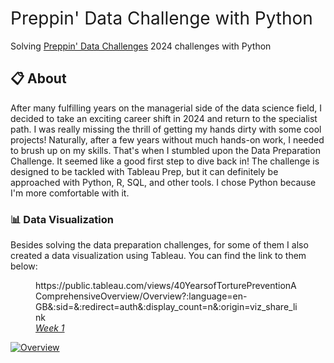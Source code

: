 <h1 style="font-weight:normal">
  Preppin' Data Challenge with Python
</h1>

Solving [Preppin' Data Challenges](https://preppindata.blogspot.com/) 2024 challenges with Python

## :clipboard: About 

After many fulfilling years on the managerial side of the data science field, I decided to 
take an exciting career shift in 2024 and return to the specialist path. I was really missing 
the thrill of getting my hands dirty with some cool projects! Naturally, after a few years 
without much hands-on work, I needed to brush up on my skills. That's when I stumbled upon 
the Data Preparation Challenge. It seemed like a good first step to dive back in! The challenge
is designed to be tackled with Tableau Prep, but it can definitely be approached with Python, R,
SQL, and other tools. I chose Python because I'm more comfortable with it.

### :bar_chart: Data Visualization
Besides solving the data preparation challenges, for some of them I also created a data 
visualization using Tableau. You can find the link to them below:

<figure>
  https://public.tableau.com/views/40YearsofTorturePreventionAComprehensiveOverview/Overview?:language=en-GB&:sid=&:redirect=auth&:display_count=n&:origin=viz_share_link
  <a href="https://public.tableau.com/views/40YearsofTorturePreventionAComprehensiveOverview/Overview?:language=en-GB&:sid=&:redirect=auth&:display_count=n&:origin=viz_share_link" width ="50%" alt="my alt text"/</a>
  <br/>
  <figcaption><em>Week 1</em></figcaption></figure>


<div class='tableauPlaceholder' id='viz1742363146319' style='position: relative'><noscript><a href='#'><img alt='Overview ' src='https:&#47;&#47;public.tableau.com&#47;static&#47;images&#47;40&#47;40YearsofTorturePreventionAComprehensiveOverview&#47;Overview&#47;1_rss.png' style='border: none' /></a></noscript><object class='tableauViz'  style='display:none;'><param name='host_url' value='https%3A%2F%2Fpublic.tableau.com%2F' /> <param name='embed_code_version' value='3' /> <param name='site_root' value='' /><param name='name' value='40YearsofTorturePreventionAComprehensiveOverview&#47;Overview' /><param name='tabs' value='no' /><param name='toolbar' value='yes' /><param name='static_image' value='https:&#47;&#47;public.tableau.com&#47;static&#47;images&#47;40&#47;40YearsofTorturePreventionAComprehensiveOverview&#47;Overview&#47;1.png' /> <param name='animate_transition' value='yes' /><param name='display_static_image' value='yes' /><param name='display_spinner' value='yes' /><param name='display_overlay' value='yes' /><param name='display_count' value='yes' /><param name='language' value='en-GB' /></object></div>                <script type='text/javascript'>                    var divElement = document.getElementById('viz1742363146319');                    var vizElement = divElement.getElementsByTagName('object')[0];                    if ( divElement.offsetWidth > 800 ) { vizElement.style.width='1300px';vizElement.style.height='827px';} else if ( divElement.offsetWidth > 500 ) { vizElement.style.width='1300px';vizElement.style.height='827px';} else { vizElement.style.width='100%';vizElement.style.height='2377px';}                     var scriptElement = document.createElement('script');                    scriptElement.src = 'https://public.tableau.com/javascripts/api/viz_v1.js';                    vizElement.parentNode.insertBefore(scriptElement, vizElement);                </script>
